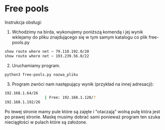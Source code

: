 # Free pools
Instrukcja obsługi:
1. Wchodzimy na birda, wykonujemy poniższą komendą i jej wynik wklejamy do pliku znajdującego się w tym samym katalogu co plik free-pools.py
```sh
show route where net ~ 79.110.192.0/20
show route where net ~ 193.239.56.0/22
```
2. Uruchamiamy program.
```sh
python3 free-pools.py nazwa_pliku
```
3. Program zwróci nam następujący wynik (przykład na innej adresacji):
```sh
192.168.1.64/26
                  | Free: 192.168.1.128/?
192.168.1.192/26
```
Po lewej stronie mamy pule które są zajęte i "otaczają" wolną pulę która jest po prawej stronie. Maskę musimy dobrać sami ponieważ program ten szuka nieciągłości w pulach które są założone.
